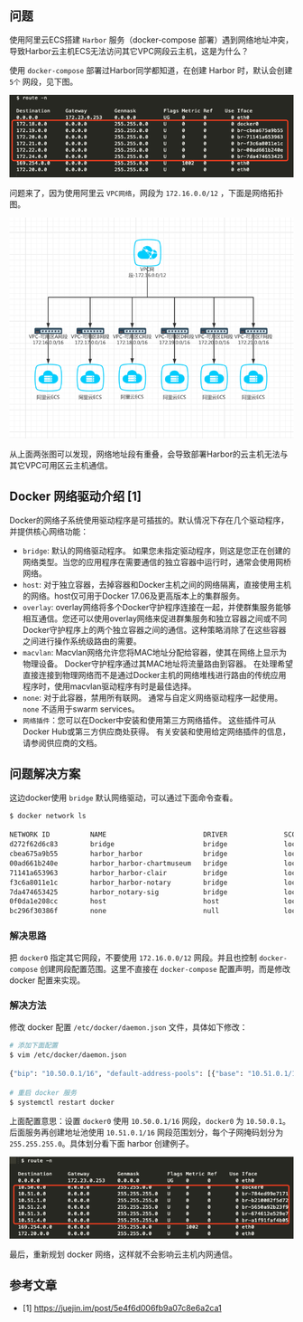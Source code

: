 ## 问题

使用阿里云ECS搭建 `Harbor` 服务（docker-compose 部署）遇到网络地址冲突，导致Harbor云主机ECS无法访问其它VPC网段云主机，这是为什么？

使用 `docker-compose` 部署过Harbor同学都知道，在创建 Harbor 时，默认会创建 `5个` 网段，见下图。

![](/img/docker-network-route-1.png)

问题来了，因为使用阿里云 `VPC网络`，网段为 `172.16.0.0/12` ，下面是网络拓扑图。

![](/img/vpc-switch-1.png)

从上面两张图可以发现，网络地址段有重叠，会导致部署Harbor的云主机无法与其它VPC可用区云主机通信。

## Docker 网络驱动介绍 [1]

Docker的网络子系统使用驱动程序是可插拔的。默认情况下存在几个驱动程序，并提供核心网络功能：

- `bridge`: 默认的网络驱动程序。 如果您未指定驱动程序，则这是您正在创建的网络类型。当您的应用程序在需要通信的独立容器中运行时，通常会使用网桥网络。
- `host`: 对于独立容器，去掉容器和Docker主机之间的网络隔离，直接使用主机的网络。host仅可用于Docker 17.06及更高版本上的集群服务。
- `overlay`: overlay网络将多个Docker守护程序连接在一起，并使群集服务能够相互通信。您还可以使用overlay网络来促进群集服务和独立容器之间或不同Docker守护程序上的两个独立容器之间的通信。这种策略消除了在这些容器之间进行操作系统级路由的需要。
- `macvlan`: Macvlan网络允许您将MAC地址分配给容器，使其在网络上显示为物理设备。 Docker守护程序通过其MAC地址将流量路由到容器。 在处理希望直接连接到物理网络而不是通过Docker主机的网络堆栈进行路由的传统应用程序时，使用macvlan驱动程序有时是最佳选择。
- `none`: 对于此容器，禁用所有联网。 通常与自定义网络驱动程序一起使用。`none` 不适用于swarm services。
- `网络插件`：您可以在Docker中安装和使用第三方网络插件。 这些插件可从Docker Hub或第三方供应商处获得。 有关安装和使用给定网络插件的信息，请参阅供应商的文档。


## 问题解决方案

这边docker使用 `bridge` 默认网络驱动，可以通过下面命令查看。

```bash 
$ docker network ls

NETWORK ID          NAME                        DRIVER              SCOPE
d272f62d6c83        bridge                      bridge              local
cbea675a9b55        harbor_harbor               bridge              local
00ad661b240e        harbor_harbor-chartmuseum   bridge              local
71141a653963        harbor_harbor-clair         bridge              local
f3c6a8011e1c        harbor_harbor-notary        bridge              local
7da474653425        harbor_notary-sig           bridge              local
0f0da1e208cc        host                        host                local
bc296f30386f        none                        null                local
```

### 解决思路

把 `docker0` 指定其它网段，不要使用 `172.16.0.0/12` 网段。并且也控制 `docker-compose` 创建网段配置范围。这里不直接在 `docker-compose` 配置声明，而是修改 docker 配置来实现。

### 解决方法

修改 docker 配置 `/etc/docker/daemon.json` 文件，具体如下修改：

```bash
# 添加下面配置
$ vim /etc/docker/daemon.json

{"bip": "10.50.0.1/16", "default-address-pools": [{"base": "10.51.0.1/16", "size": 24}]}

# 重启 docker 服务
$ systemctl restart docker
```

上面配置意思：设置 `docker0` 使用 `10.50.0.1/16` 网段，`docker0` 为 `10.50.0.1`。后面服务再创建地址池使用 `10.51.0.1/16` 网段范围划分，每个子网掩码划分为 `255.255.255.0`。具体划分看下面 harbor 创建例子。

![](/img/docker-network-route-2.png)

最后，重新规划 docker 网络，这样就不会影响云主机内网通信。

## 参考文章

- [1] https://juejin.im/post/5e4f6d006fb9a07c8e6a2ca1